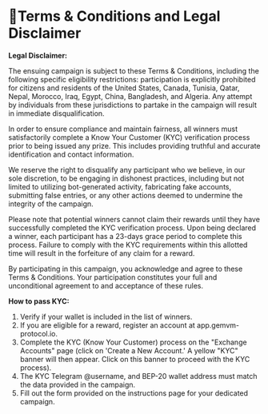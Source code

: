 # 📄Terms & Conditions and Legal Disclaimer

**Legal Disclaimer:**

The ensuing campaign is subject to these Terms & Conditions, including the following specific eligibility restrictions: participation is explicitly prohibited for citizens and residents of the United States, Canada, Tunisia, Qatar, Nepal, Morocco, Iraq, Egypt, China, Bangladesh, and Algeria. Any attempt by individuals from these jurisdictions to partake in the campaign will result in immediate disqualification.

In order to ensure compliance and maintain fairness, all winners must satisfactorily complete a Know Your Customer (KYC) verification process prior to being issued any prize. This includes providing truthful and accurate identification and contact information.

We reserve the right to disqualify any participant who we believe, in our sole discretion, to be engaging in dishonest practices, including but not limited to utilizing bot-generated activity, fabricating fake accounts, submitting false entries, or any other actions deemed to undermine the integrity of the campaign.

Please note that potential winners cannot claim their rewards until they have successfully completed the KYC verification process. Upon being declared a winner, each participant has a 23-days grace period to complete this process. Failure to comply with the KYC requirements within this allotted time will result in the forfeiture of any claim for a reward.

By participating in this campaign, you acknowledge and agree to these Terms & Conditions. Your participation constitutes your full and unconditional agreement to and acceptance of these rules.

**How to pass KYC:**

1. Verify if your wallet is included in the list of winners.
2. If you are eligible for a reward, register an account at app.gemvm-protocol.io.
3. Complete the KYC (Know Your Customer) process on the "Exchange Accounts" page (click on 'Create a New Account.' A yellow "KYC" banner will then appear. Click on this banner to proceed with the KYC process).
4. The KYC Telegram @username, and BEP-20 wallet address must match the data provided in the campaign.
5. Fill out the form provided on the instructions page for your dedicated campaign.
